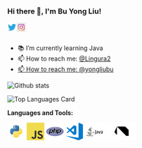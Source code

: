 ### Hi there 👋, I'm Bu Yong Liu!

<a href="https://twitter.com/Lingura2">
  <img align="left" alt="Bu Yong Liu | Twitter" width="21px" src="https://github.com/buyongliu0603/MyOverview/blob/main/assets/twitter.png"/>
</a>
<a href="https://www.instagram.com/yongliubu/">
  <img align="left" alt="Bu Yong Liu | Instragram" width="21px" src="https://github.com/buyongliu0603/MyOverview/blob/main/assets/instagram.jpg"/>
</a>

<br />
<br />

- :books: I’m currently learning Java
- 📫 How to reach me: <a href="https://twitter.com/Lingura2">@Lingura2 
- 📫 How to reach me: <a href="https://www.instagram.com/yongliubu/">@yongliubu</a> 


![Github stats](https://github-readme-stats.vercel.app/api?username=buyongliu0603&theme=blue-green&show_icons=true&count_private=true)


![Top Languages Card](https://github-readme-stats.vercel.app/api/top-langs/?username=buyongliu0603&theme=blue-green&layout=compact)



**Languages and Tools:**  

<code><img height="40" src="https://github.com/buyongliu0603/MyOverview/blob/main/assets/python.png"></code>
<code><img height="40" src="https://github.com/buyongliu0603/MyOverview/blob/main/assets/javascript.png"></code>
<code><img height="40" src="https://github.com/buyongliu0603/MyOverview/blob/main/assets/php.png"></code>
<code><img height="40" src="https://github.com/buyongliu0603/MyOverview/blob/main/assets/visual-studio-code.png"></code>
<code><img height="40" src="https://github.com/buyongliu0603/MyOverview/blob/main/assets/java.svg"></code>
<code><img height="40" src="https://github.com/buyongliu0603/MyOverview/blob/main/assets/dart.svg"></code>

